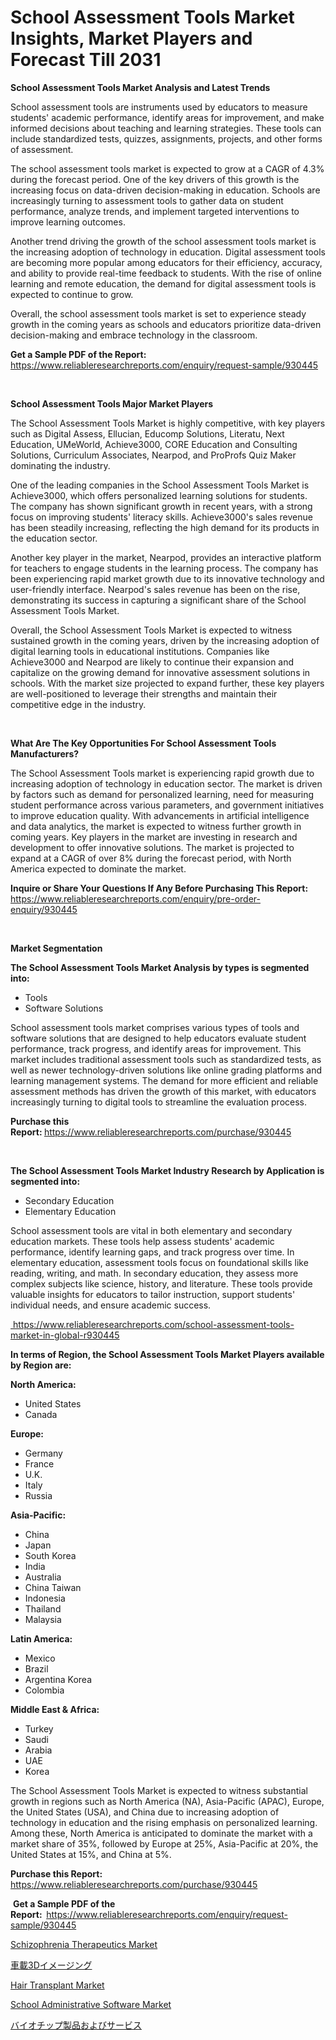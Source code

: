 <p><h1>School Assessment Tools Market Insights, Market Players and Forecast Till 2031</h1></p><p><strong>School Assessment Tools Market Analysis and Latest Trends</strong></p>
<p><p>School assessment tools are instruments used by educators to measure students' academic performance, identify areas for improvement, and make informed decisions about teaching and learning strategies. These tools can include standardized tests, quizzes, assignments, projects, and other forms of assessment.</p><p>The school assessment tools market is expected to grow at a CAGR of 4.3% during the forecast period. One of the key drivers of this growth is the increasing focus on data-driven decision-making in education. Schools are increasingly turning to assessment tools to gather data on student performance, analyze trends, and implement targeted interventions to improve learning outcomes.</p><p>Another trend driving the growth of the school assessment tools market is the increasing adoption of technology in education. Digital assessment tools are becoming more popular among educators for their efficiency, accuracy, and ability to provide real-time feedback to students. With the rise of online learning and remote education, the demand for digital assessment tools is expected to continue to grow.</p><p>Overall, the school assessment tools market is set to experience steady growth in the coming years as schools and educators prioritize data-driven decision-making and embrace technology in the classroom.</p></p>
<p><strong>Get a Sample PDF of the Report:&nbsp;</strong> <a href="https://www.reliableresearchreports.com/enquiry/request-sample/930445">https://www.reliableresearchreports.com/enquiry/request-sample/930445</a></p>
<p>&nbsp;</p>
<p><strong>School Assessment Tools Major Market Players</strong></p>
<p><p>The School Assessment Tools Market is highly competitive, with key players such as Digital Assess, Ellucian, Educomp Solutions, Literatu, Next Education, UMeWorld, Achieve3000, CORE Education and Consulting Solutions, Curriculum Associates, Nearpod, and ProProfs Quiz Maker dominating the industry.</p><p>One of the leading companies in the School Assessment Tools Market is Achieve3000, which offers personalized learning solutions for students. The company has shown significant growth in recent years, with a strong focus on improving students' literacy skills. Achieve3000's sales revenue has been steadily increasing, reflecting the high demand for its products in the education sector.</p><p>Another key player in the market, Nearpod, provides an interactive platform for teachers to engage students in the learning process. The company has been experiencing rapid market growth due to its innovative technology and user-friendly interface. Nearpod's sales revenue has been on the rise, demonstrating its success in capturing a significant share of the School Assessment Tools Market.</p><p>Overall, the School Assessment Tools Market is expected to witness sustained growth in the coming years, driven by the increasing adoption of digital learning tools in educational institutions. Companies like Achieve3000 and Nearpod are likely to continue their expansion and capitalize on the growing demand for innovative assessment solutions in schools. With the market size projected to expand further, these key players are well-positioned to leverage their strengths and maintain their competitive edge in the industry.</p></p>
<p>&nbsp;</p>
<p><strong>What Are The Key Opportunities For School Assessment Tools Manufacturers?</strong></p>
<p><p>The School Assessment Tools market is experiencing rapid growth due to increasing adoption of technology in education sector. The market is driven by factors such as demand for personalized learning, need for measuring student performance across various parameters, and government initiatives to improve education quality. With advancements in artificial intelligence and data analytics, the market is expected to witness further growth in coming years. Key players in the market are investing in research and development to offer innovative solutions. The market is projected to expand at a CAGR of over 8% during the forecast period, with North America expected to dominate the market.</p></p>
<p><strong>Inquire or Share Your Questions If Any Before Purchasing This Report:</strong> <a href="https://www.reliableresearchreports.com/enquiry/pre-order-enquiry/930445">https://www.reliableresearchreports.com/enquiry/pre-order-enquiry/930445</a></p>
<p>&nbsp;</p>
<p><strong>Market Segmentation</strong></p>
<p><strong>The School Assessment Tools Market Analysis by types is segmented into:</strong></p>
<p><ul><li>Tools</li><li>Software Solutions</li></ul></p>
<p><p>School assessment tools market comprises various types of tools and software solutions that are designed to help educators evaluate student performance, track progress, and identify areas for improvement. This market includes traditional assessment tools such as standardized tests, as well as newer technology-driven solutions like online grading platforms and learning management systems. The demand for more efficient and reliable assessment methods has driven the growth of this market, with educators increasingly turning to digital tools to streamline the evaluation process.</p></p>
<p><strong>Purchase this Report:&nbsp;</strong><a href="https://www.reliableresearchreports.com/purchase/930445">https://www.reliableresearchreports.com/purchase/930445</a></p>
<p>&nbsp;</p>
<p><strong>The School Assessment Tools Market Industry Research by Application is segmented into:</strong></p>
<p><ul><li>Secondary Education</li><li>Elementary Education</li></ul></p>
<p><p>School assessment tools are vital in both elementary and secondary education markets. These tools help assess students' academic performance, identify learning gaps, and track progress over time. In elementary education, assessment tools focus on foundational skills like reading, writing, and math. In secondary education, they assess more complex subjects like science, history, and literature. These tools provide valuable insights for educators to tailor instruction, support students' individual needs, and ensure academic success.</p></p>
<p><a href="https://www.reliableresearchreports.com/school-assessment-tools-market-in-global-r930445">&nbsp;https://www.reliableresearchreports.com/school-assessment-tools-market-in-global-r930445</a></p>
<p><strong>In terms of Region, the School Assessment Tools Market Players available by Region are:</strong></p>
<p>
    <p> <strong> North America: </strong>
        <ul>
            <li>United States</li>
            <li>Canada</li>
        </ul>
        </p> 
    <p> <strong> Europe: </strong>
        <ul>
            <li>Germany</li>
            <li>France</li>
            <li>U.K.</li>
            <li>Italy</li>
            <li>Russia</li>
        </ul>
        </p> 
    <p> <strong> Asia-Pacific: </strong>
        <ul>
            <li>China</li>
            <li>Japan</li>
            <li>South Korea</li>
            <li>India</li>
            <li>Australia</li>
            <li>China Taiwan</li>
            <li>Indonesia</li>
            <li>Thailand</li>
            <li>Malaysia</li>
        </ul>
        </p> 
    <p> <strong> Latin America: </strong>
        <ul>
            <li>Mexico</li>
            <li>Brazil</li>
            <li>Argentina Korea</li>
            <li>Colombia</li>
        </ul>
        </p> 
    <p> <strong> Middle East & Africa: </strong>
        <ul>
            <li>Turkey</li>
            <li>Saudi</li>
            <li>Arabia</li>
            <li>UAE</li>
            <li>Korea</li>
        </ul>
    </p>
    </p>
<p><p>The School Assessment Tools Market is expected to witness substantial growth in regions such as North America (NA), Asia-Pacific (APAC), Europe, the United States (USA), and China due to increasing adoption of technology in education and the rising emphasis on personalized learning. Among these, North America is anticipated to dominate the market with a market share of 35%, followed by Europe at 25%, Asia-Pacific at 20%, the United States at 15%, and China at 5%.</p></p>
<p><strong>Purchase this Report: </strong><a href="https://www.reliableresearchreports.com/purchase/930445">https://www.reliableresearchreports.com/purchase/930445</a></p>
<p>&nbsp;<strong>Get a Sample PDF of the Report:&nbsp;&nbsp;</strong><a href="https://www.reliableresearchreports.com/enquiry/request-sample/930445">https://www.reliableresearchreports.com/enquiry/request-sample/930445</a></p>
<p><strong></strong></p>
<p><p><a href="https://github.com/julyju69/Market-Research-Report-List-5/blob/main/schizophrenia-therapeutics-market.md">Schizophrenia Therapeutics Market</a></p><p><a href="https://medium.com/@ridleydamion/%E8%87%AA%E5%8B%95%E8%BB%8A3d%E3%82%A4%E3%83%A1%E3%83%BC%E3%82%B8%E3%83%B3%E3%82%B0%E5%B8%82%E5%A0%B4-%E3%82%B0%E3%83%AD%E3%83%BC%E3%83%90%E3%83%AB%E3%81%8A%E3%82%88%E3%81%B3%E5%9C%B0%E5%9F%9F%E5%88%86%E6%9E%90-%E5%9C%B0%E5%9F%9F-%E5%9B%BD%E3%83%AC%E3%83%99%E3%83%AB%E5%88%86%E6%9E%90-%E3%81%8A%E3%82%88%E3%81%B3%E7%AB%B6%E4%BA%89%E7%92%B0%E5%A2%83%E3%81%AB%E7%84%A6%E7%82%B9%E3%82%92%E5%BD%93%E3%81%A6%E3%82%8B-7f3c8df4ffb6">車載3Dイメージング</a></p><p><a href="https://medium.com/@samantha.welch56767/insights-into-the-hair-transplant-market-size-which-is-expanding-with-a-7-6-cagr-from-2024-2031-93c1500faa04">Hair Transplant Market</a></p><p><a href="https://github.com/nathandecarvalho/Market-Research-Report-List-5/blob/main/school-administrative-software-market.md">School Administrative Software Market</a></p><p><a href="https://medium.com/@marcus7cekruer/2024%E5%B9%B4%E3%81%8B%E3%82%892031%E5%B9%B4%E3%81%BE%E3%81%A7%E3%81%AE%E9%96%93%E3%81%AB8-2-%E3%81%AEcagr%E3%81%A7%E6%8B%A1%E5%A4%A7%E3%81%97%E3%81%A6%E3%81%84%E3%82%8B%E3%83%90%E3%82%A4%E3%82%AA%E3%83%81%E3%83%83%E3%83%97%E8%A3%BD%E5%93%81%E3%81%8A%E3%82%88%E3%81%B3%E3%82%B5%E3%83%BC%E3%83%93%E3%82%B9%E5%B8%82%E5%A0%B4%E3%81%AE%E8%A6%8F%E6%A8%A1%E3%81%AB%E5%AF%BE%E3%81%99%E3%82%8B%E6%B4%9E%E5%AF%9F-92e05c61f52b">バイオチップ製品およびサービス</a></p></p>